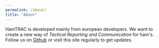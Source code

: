 ```yaml
---
permalink: /about/
title: "About"
---
```


HamTRAC is developed mainly from european developers. We want to create a new way of *Tactical Reporting and Communication* for ham's. Follow us on [Github](https://github.com/HamTRAC) or visit this site regularly to get updates.
